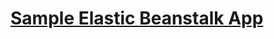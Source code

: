 # [Sample Elastic Beanstalk App](https://freddie.codes/continuous-deployment-and-delivery-with-elastic-beanstalk.html)
